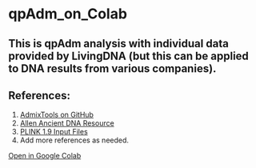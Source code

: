 # qpAdm_on_Colab
## This is qpAdm analysis with individual data provided by LivingDNA (but this can be applied to DNA results from various companies).
## References:
1. [AdmixTools on GitHub](https://github.com/DReichLab/AdmixTools/tree/master)
2. [Allen Ancient DNA Resource](https://reich.hms.harvard.edu/allen-ancient-dna-resource-aadr-downloadable-genotypes-present-day-and-ancient-dna-data)
3. [PLINK 1.9 Input Files](https://www.cog-genomics.org/plink/1.9/input#23file)
4. Add more references as needed.
  
[Open in Google Colab](https://colab.research.google.com/drive/1ZJM2iefEgxJp0mZUsDZZteBQL0Zd4L_r?usp=sharing)

